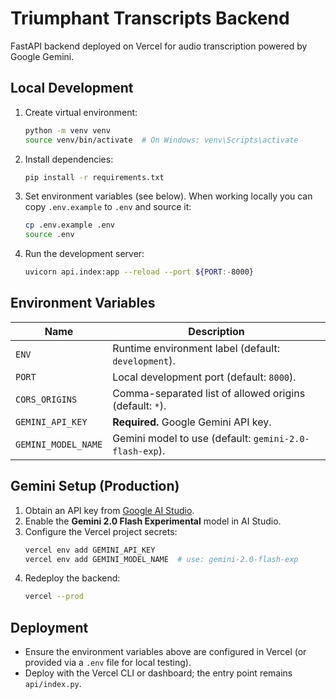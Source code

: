 # Triumphant Transcripts Backend

FastAPI backend deployed on Vercel for audio transcription powered by Google Gemini.

## Local Development

1. Create virtual environment:
   ```bash
   python -m venv venv
   source venv/bin/activate  # On Windows: venv\Scripts\activate
   ```
2. Install dependencies:
   ```bash
   pip install -r requirements.txt
   ```
3. Set environment variables (see below). When working locally you can copy `.env.example` to `.env` and source it:
   ```bash
   cp .env.example .env
   source .env
   ```
4. Run the development server:
   ```bash
   uvicorn api.index:app --reload --port ${PORT:-8000}
   ```

## Environment Variables

| Name | Description |
| ---- | ----------- |
| `ENV` | Runtime environment label (default: `development`). |
| `PORT` | Local development port (default: `8000`). |
| `CORS_ORIGINS` | Comma-separated list of allowed origins (default: `*`). |
| `GEMINI_API_KEY` | **Required.** Google Gemini API key. |
| `GEMINI_MODEL_NAME` | Gemini model to use (default: `gemini-2.0-flash-exp`). |

## Gemini Setup (Production)

1. Obtain an API key from [Google AI Studio](https://aistudio.google.com/apikey).
2. Enable the **Gemini 2.0 Flash Experimental** model in AI Studio.
3. Configure the Vercel project secrets:
   ```bash
   vercel env add GEMINI_API_KEY
   vercel env add GEMINI_MODEL_NAME  # use: gemini-2.0-flash-exp
   ```
4. Redeploy the backend:
   ```bash
   vercel --prod
   ```

## Deployment

- Ensure the environment variables above are configured in Vercel (or provided via a `.env` file for local testing).
- Deploy with the Vercel CLI or dashboard; the entry point remains `api/index.py`.
